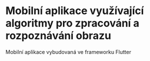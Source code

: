 # Mobilní aplikace využívající algoritmy pro zpracování a rozpoznávání obrazu
Mobilní aplikace vybudovaná ve frameworku Flutter
